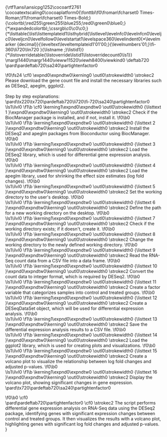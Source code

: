 {\rtf1\ansi\ansicpg1252\cocoartf2761
\cocoatextscaling0\cocoaplatform0{\fonttbl\f0\froman\fcharset0 Times-Roman;\f1\froman\fcharset0 Times-Bold;}
{\colortbl;\red255\green255\blue255;\red0\green0\blue0;}
{\*\expandedcolortbl;;\cssrgb\c0\c0\c0;}
{\*\listtable{\list\listtemplateid1\listhybrid{\listlevel\levelnfc0\levelnfcn0\leveljc0\leveljcn0\levelfollow0\levelstartat1\levelspace360\levelindent0{\*\levelmarker \{decimal\}}{\leveltext\leveltemplateid1\'01\'00;}{\levelnumbers\'01;}\fi-360\li720\lin720 }{\listname ;}\listid1}}
{\*\listoverridetable{\listoverride\listid1\listoverridecount0\ls1}}
\margl1440\margr1440\vieww11520\viewh8400\viewkind0
\deftab720
\pard\pardeftab720\sa240\partightenfactor0

\f0\fs24 \cf0 \expnd0\expndtw0\kerning0
\outl0\strokewidth0 \strokec2 Please download the gene count file and install the necessary libraries such as DESeq2, apeglm, ggplot2. \
\
Step by step explanations:\
\pard\tx220\tx720\pardeftab720\li720\fi-720\sa240\partightenfactor0
\ls1\ilvl0
\f1\b \cf0 \kerning1\expnd0\expndtw0 \outl0\strokewidth0 {\listtext	1	}\expnd0\expndtw0\kerning0
\outl0\strokewidth0 \strokec2 Check if the BiocManager package is installed, and if not, install it.
\f0\b0 \
\ls1\ilvl0
\f1\b \kerning1\expnd0\expndtw0 \outl0\strokewidth0 {\listtext	2	}\expnd0\expndtw0\kerning0
\outl0\strokewidth0 \strokec2 Install the DESeq2 and apeglm packages from Bioconductor using BiocManager.
\f0\b0 \
\ls1\ilvl0
\f1\b \kerning1\expnd0\expndtw0 \outl0\strokewidth0 {\listtext	3	}\expnd0\expndtw0\kerning0
\outl0\strokewidth0 \strokec2 Load the DESeq2 library, which is used for differential gene expression analysis.
\f0\b0 \
\ls1\ilvl0
\f1\b \kerning1\expnd0\expndtw0 \outl0\strokewidth0 {\listtext	4	}\expnd0\expndtw0\kerning0
\outl0\strokewidth0 \strokec2 Load the apeglm library, used for shrinking the effect size estimates (log fold changes).
\f0\b0 \
\ls1\ilvl0
\f1\b \kerning1\expnd0\expndtw0 \outl0\strokewidth0 {\listtext	5	}\expnd0\expndtw0\kerning0
\outl0\strokewidth0 \strokec2 Set the working directory to the user's desktop.
\f0\b0 \
\ls1\ilvl0
\f1\b \kerning1\expnd0\expndtw0 \outl0\strokewidth0 {\listtext	6	}\expnd0\expndtw0\kerning0
\outl0\strokewidth0 \strokec2 Define the path for a new working directory on the desktop.
\f0\b0 \
\ls1\ilvl0
\f1\b \kerning1\expnd0\expndtw0 \outl0\strokewidth0 {\listtext	7	}\expnd0\expndtw0\kerning0
\outl0\strokewidth0 \strokec2 Check if the working directory exists; if it doesn't, create it.
\f0\b0 \
\ls1\ilvl0
\f1\b \kerning1\expnd0\expndtw0 \outl0\strokewidth0 {\listtext	8	}\expnd0\expndtw0\kerning0
\outl0\strokewidth0 \strokec2 Change the working directory to the newly defined working directory.
\f0\b0 \
\ls1\ilvl0
\f1\b \kerning1\expnd0\expndtw0 \outl0\strokewidth0 {\listtext	9	}\expnd0\expndtw0\kerning0
\outl0\strokewidth0 \strokec2 Read the RNA-Seq count data from a CSV file into a data frame.
\f0\b0 \
\ls1\ilvl0
\f1\b \kerning1\expnd0\expndtw0 \outl0\strokewidth0 {\listtext	10	}\expnd0\expndtw0\kerning0
\outl0\strokewidth0 \strokec2 Convert the count data to integer format, which is required by DESeq2.
\f0\b0 \
\ls1\ilvl0
\f1\b \kerning1\expnd0\expndtw0 \outl0\strokewidth0 {\listtext	11	}\expnd0\expndtw0\kerning0
\outl0\strokewidth0 \strokec2 Create a factor variable that categorizes samples into control and treated groups.
\f0\b0 \
\ls1\ilvl0
\f1\b \kerning1\expnd0\expndtw0 \outl0\strokewidth0 {\listtext	12	}\expnd0\expndtw0\kerning0
\outl0\strokewidth0 \strokec2 Create a DESeqDataSet object, which will be used for differential expression analysis.
\f0\b0 \
\ls1\ilvl0
\f1\b \kerning1\expnd0\expndtw0 \outl0\strokewidth0 {\listtext	13	}\expnd0\expndtw0\kerning0
\outl0\strokewidth0 \strokec2 Save the differential expression analysis results to a CSV file.
\f0\b0 \
\ls1\ilvl0
\f1\b \kerning1\expnd0\expndtw0 \outl0\strokewidth0 {\listtext	14	}\expnd0\expndtw0\kerning0
\outl0\strokewidth0 \strokec2 Load the ggplot2 library, which is used for creating plots and visualizations.
\f0\b0 \
\ls1\ilvl0
\f1\b \kerning1\expnd0\expndtw0 \outl0\strokewidth0 {\listtext	15	}\expnd0\expndtw0\kerning0
\outl0\strokewidth0 \strokec2 Create a volcano plot to visualize the relationship between log fold changes and adjusted p-values.
\f0\b0 \
\ls1\ilvl0
\f1\b \kerning1\expnd0\expndtw0 \outl0\strokewidth0 {\listtext	16	}\expnd0\expndtw0\kerning0
\outl0\strokewidth0 \strokec2 Display the volcano plot, showing significant changes in gene expression.\
\pard\tx720\pardeftab720\sa240\partightenfactor0

\f0\b0 \cf0 \
\pard\pardeftab720\partightenfactor0
\cf0 \strokec2 The script performs differential gene expression analysis on RNA-Seq data using the DESeq2 package, identifying genes with significant expression changes between control and treated groups. It then visualizes the results with a volcano plot, highlighting genes with significant log fold changes and adjusted p-values.\
}